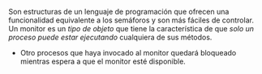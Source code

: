 Son estructuras de un lenguaje de programación que ofrecen una funcionalidad equivalente a los semáforos y son más fáciles de controlar.
Un monitor es un *tipo de objeto* que tiene la característica de que *solo un proceso puede estar ejecutando* cualquiera de sus métodos.
- Otro procesos que haya invocado al monitor quedará bloqueado mientras espera a que el monitor esté disponible.